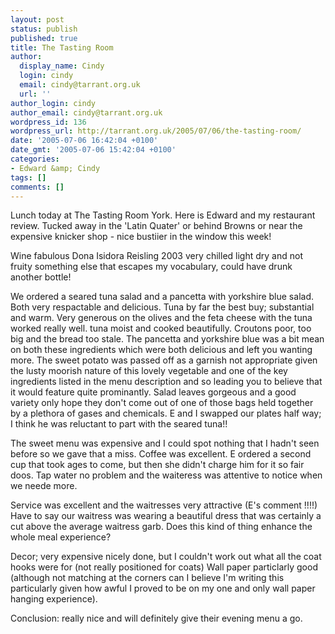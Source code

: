 ```yaml
---
layout: post
status: publish
published: true
title: The Tasting Room
author:
  display_name: Cindy
  login: cindy
  email: cindy@tarrant.org.uk
  url: ''
author_login: cindy
author_email: cindy@tarrant.org.uk
wordpress_id: 136
wordpress_url: http://tarrant.org.uk/2005/07/06/the-tasting-room/
date: '2005-07-06 16:42:04 +0100'
date_gmt: '2005-07-06 15:42:04 +0100'
categories:
- Edward &amp; Cindy
tags: []
comments: []
---
```


Lunch today at The Tasting Room York. Here is Edward and my restaurant
review. Tucked away in the \'Latin Quater\' or behind Browns or near the
expensive knicker shop - nice bustiier in the window this week!

Wine fabulous Dona Isidora Reisling 2003 very chilled light dry and not
fruity something else that escapes my vocabulary, could have drunk
another bottle!

We ordered a seared tuna salad and a pancetta with yorkshire blue salad.
Both very respactable and delicious. Tuna by far the best buy;
substantial and warm. Very generous on the olives and the feta cheese
with the tuna worked really well. tuna moist and cooked beautifully.
Croutons poor, too big and the bread too stale. The pancetta and
yorkshire blue was a bit mean on both these ingredients which were both
delicious and left you wanting more. The sweet potato was passed off as
a garnish not appropriate given the lusty moorish nature of this lovely
vegetable and one of the key ingredients listed in the menu description
and so leading you to believe that it would feature quite prominantly.
Salad leaves gorgeous and a good variety only hope they don\'t come out
of one of those bags held together by a plethora of gases and chemicals.
E and I swapped our plates half way; I think he was reluctant to part
with the seared tuna!!

The sweet menu was expensive and I could spot nothing that I hadn\'t
seen before so we gave that a miss. Coffee was excellent. E ordered a
second cup that took ages to come, but then she didn\'t charge him for
it so fair doos. Tap water no problem and the waiteress was attentive to
notice when we neede more.

Service was excellent and the waitresses very attractive (E\'s comment
!!!!) Have to say our waitress was wearing a beautiful dress that was
certainly a cut above the average waitress garb. Does this kind of thing
enhance the whole meal experience?

Decor; very expensive nicely done, but I couldn\'t work out what all the
coat hooks were for (not really positioned for coats) Wall paper
particlarly good (although not matching at the corners can I believe
I\'m writing this particularly given how awful I proved to be on my one
and only wall paper hanging experience).

Conclusion: really nice and will definitely give their evening menu a
go.

